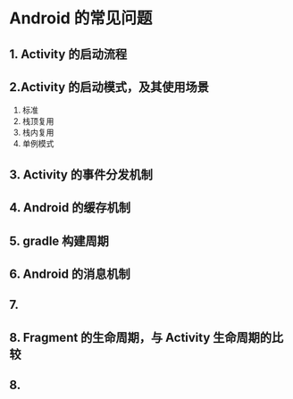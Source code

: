 # Android 的常见问题

## 1. Activity 的启动流程



## 2.Activity 的启动模式，及其使用场景

1. 标准
2. 栈顶复用
3. 栈内复用
4. 单例模式

## 3. Activity 的事件分发机制

## 4. Android 的缓存机制



## 5. gradle 构建周期



## 6. Android 的消息机制



## 7. 



## 8. Fragment 的生命周期，与 Activity 生命周期的比较



## 8. 